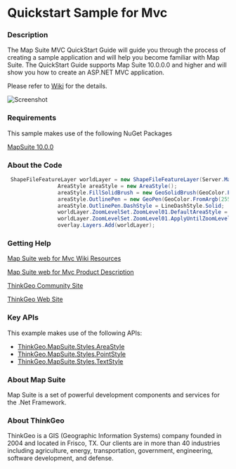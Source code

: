# Quickstart Sample for Mvc

### Description
The Map Suite MVC QuickStart Guide will guide you through the process of creating a sample application and will help you become familiar with Map Suite. The QuickStart Guide supports Map Suite 10.0.0.0 and higher and will show you how to create an ASP.NET MVC application. 

Please refer to [Wiki](http://wiki.thinkgeo.com/wiki/map_suite_web_for_mvc) for the details.

![Screenshot](https://github.com/ThinkGeo/QuickstartSample-ForMvc/blob/master/Screenshot.gif)

### Requirements
This sample makes use of the following NuGet Packages

[MapSuite 10.0.0](https://www.nuget.org/packages?q=ThinkGeo)

### About the Code

```csharp
 ShapeFileFeatureLayer worldLayer = new ShapeFileFeatureLayer(Server.MapPath("~/App_Data/USStates.SHP"));
                AreaStyle areaStyle = new AreaStyle();
                areaStyle.FillSolidBrush = new GeoSolidBrush(GeoColor.FromArgb(255, 233, 232, 214));
                areaStyle.OutlinePen = new GeoPen(GeoColor.FromArgb(255, 156, 155, 154), 2);
                areaStyle.OutlinePen.DashStyle = LineDashStyle.Solid;
                worldLayer.ZoomLevelSet.ZoomLevel01.DefaultAreaStyle = areaStyle;
                worldLayer.ZoomLevelSet.ZoomLevel01.ApplyUntilZoomLevel = ApplyUntilZoomLevel.Level20;
                overlay.Layers.Add(worldLayer);
```

### Getting Help

[Map Suite web for Mvc Wiki Resources](http://wiki.thinkgeo.com/wiki/map_suite_web_for_mvc)

[Map Suite web for Mvc Product Description](https://thinkgeo.com/ui-controls#web-platforms)

[ThinkGeo Community Site](http://community.thinkgeo.com/)

[ThinkGeo Web Site](http://www.thinkgeo.com)

### Key APIs
This example makes use of the following APIs:

- [ThinkGeo.MapSuite.Styles.AreaStyle](http://wiki.thinkgeo.com/wiki/api/thinkgeo.mapsuite.styles.areastyle)
- [ThinkGeo.MapSuite.Styles.PointStyle](http://wiki.thinkgeo.com/wiki/api/thinkgeo.mapsuite.styles.pointstyle)
- [ThinkGeo.MapSuite.Styles.TextStyle](http://wiki.thinkgeo.com/wiki/api/thinkgeo.mapsuite.styles.textstyle)

### About Map Suite
Map Suite is a set of powerful development components and services for the .Net Framework.

### About ThinkGeo
ThinkGeo is a GIS (Geographic Information Systems) company founded in 2004 and located in Frisco, TX. Our clients are in more than 40 industries including agriculture, energy, transportation, government, engineering, software development, and defense.
